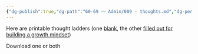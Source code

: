 ```yaml
---
{"dg-publish":true,"dg-path":"60-69 〰️ Admin/009 - thoughts.md","dg-permalink":"exgifted/thoughts","permalink":"/exgifted/thoughts/","title":"Thought Ladder","noteIcon":"","created":20211014}
---
```



Here are printable thought ladders (one [blank](https://drive.google.com/file/d/1bqvgFUiQdUdTXYTJ5np5kQ--VRqD7lZv/view?usp=share_link), the other [filled out for building a growth mindset](https://drive.google.com/file/d/18a_bVbDqGO5YG_jpfViRdLp2LnkIRk4z/view?usp=share_link))

Download one or both

